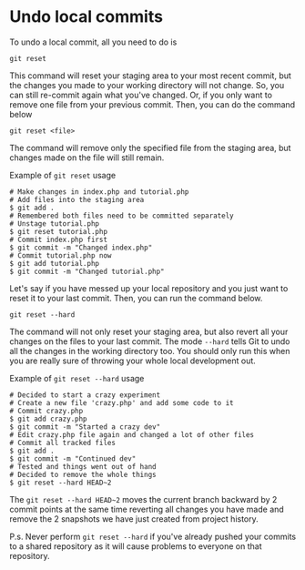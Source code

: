 # Undo local commits

To undo a local commit, all you need to do is
```
git reset
```
This command will reset your staging area to your most recent commit, but the changes you made to your working directory will not change. So, you can still re-commit again what you've changed.
Or, if you only want to remove one file from your previous commit. Then, you can do the command below
```
git reset <file>
```
The command will remove only the specified file from the staging area, but changes made on the file will still remain.

Example of ```git reset``` usage
```
# Make changes in index.php and tutorial.php
# Add files into the staging area
$ git add .
# Remembered both files need to be committed separately
# Unstage tutorial.php
$ git reset tutorial.php
# Commit index.php first
$ git commit -m "Changed index.php"
# Commit tutorial.php now
$ git add tutorial.php
$ git commit -m "Changed tutorial.php"
```

Let's say if you have messed up your local repository and you just want to reset it to your last commit.
Then, you can run the command below.
```
git reset --hard
```
The command will not only reset your staging area, but also revert all your changes on the files to your last commit.
The mode ```--hard``` tells Git to undo all the changes in the working directory too.
You should only run this when you are really sure of throwing your whole local development out.

Example of ```git reset --hard``` usage
```
# Decided to start a crazy experiment
# Create a new file 'crazy.php' and add some code to it
# Commit crazy.php
$ git add crazy.php
$ git commit -m "Started a crazy dev"
# Edit crazy.php file again and changed a lot of other files
# Commit all tracked files
$ git add .
$ git commit -m "Continued dev"
# Tested and things went out of hand
# Decided to remove the whole things
$ git reset --hard HEAD~2
```
The ```git reset --hard HEAD~2``` moves the current branch backward by 2 commit points at the same time reverting all changes you have made and remove the 2 snapshots we have just created from project history.

P.s. Never perform ```git reset --hard``` if you've already pushed your commits to a shared repository as it will cause problems to everyone on that repository.
